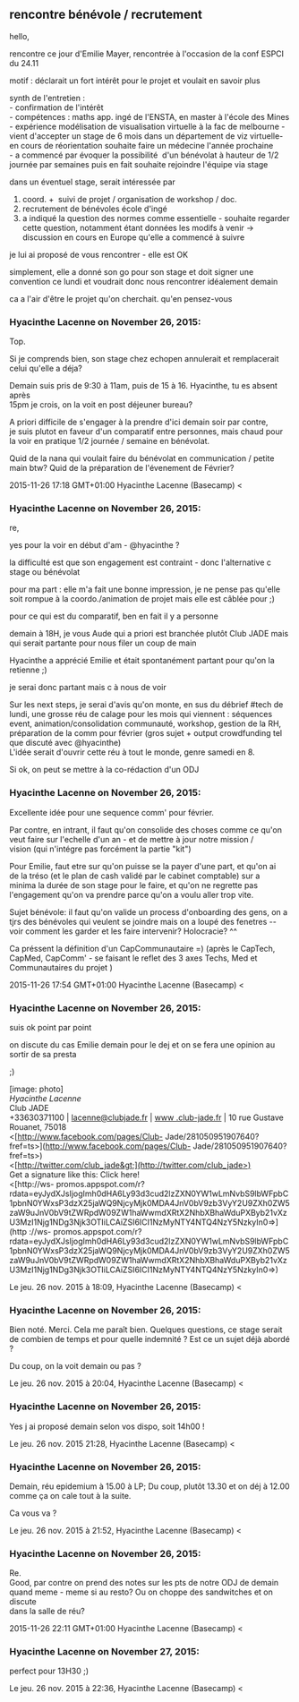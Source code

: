 ## rencontre bénévole / recrutement



hello,  
  
rencontre ce jour d'Emilie Mayer, rencontrée à l'occasion de la conf ESPCI du
24.11  
  
motif : déclarait un fort intérêt pour le projet et voulait en savoir plus  
  
synth de l'entretien :  
\- confirmation de l'intérêt  
\- compétences : maths app. ingé de l'ENSTA, en master à l'école des Mines -
expérience modélisation de visualisation virtuelle à la fac de melbourne -
vient d'accepter un stage de 6 mois dans un département de viz virtuelle- en
cours de réorientation souhaite faire un médecine l'année prochaine  
\- a commencé par évoquer la possibilité  d'un bénévolat à hauteur de 1/2
journée par semaines puis en fait souhaite rejoindre l'équipe via stage  
  
dans un éventuel stage, serait intéressée par  
1) coord. +  suivi de projet / organisation de workshop / doc.  
2) recrutement de bénévoles école d'ingé  
3) a indiqué la question des normes comme essentielle - souhaite regarder
cette question, notamment étant données les modifs à venir -&gt; discussion en
cours en Europe qu'elle a commencé à suivre  
  
  
je lui ai proposé de vous rencontrer - elle est OK  
  
  
simplement, elle a donné son go pour son stage et doit signer une convention
ce lundi et voudrait donc nous rencontrer idéalement demain  
  
ca a l'air d'être le projet qu'on cherchait. qu'en pensez-vous



### **Hyacinthe Lacenne** on November 26, 2015:



Top.  
  
Si je comprends bien, son stage chez echopen annulerait et remplacerait  
celui qu'elle a déja?  
  
Demain suis pris de 9:30 à 11am, puis de 15 à 16. Hyacinthe, tu es absent après  
15pm je crois, on la voit en post déjeuner bureau?  
  
A priori difficile de s'engager à la prendre d'ici demain soir par contre,  
je suis plutot en faveur d'un comparatif entre personnes, mais chaud pour  
la voir en pratique 1/2 journée / semaine en bénévolat.  
  
Quid de la nana qui voulait faire du bénévolat en communication / petite  
main btw? Quid de la préparation de l'évenement de Février?  
  
2015-11-26 17:18 GMT+01:00 Hyacinthe Lacenne (Basecamp) &lt;



### **Hyacinthe Lacenne** on November 26, 2015:



re,  
  
yes pour la voir en début d'am - @hyacinthe ?  
  
la difficulté est que son engagement est contraint - donc l'alternative c
stage ou bénévolat  
  
pour ma part : elle m'a fait une bonne impression, je ne pense pas qu'elle
soit rompue à la coordo./animation de projet mais elle est câblée pour ;)  
  
pour ce qui est du comparatif, ben en fait il y a personne  
  
demain à 18H, je vous Aude qui a priori est branchée plutôt Club JADE mais qui
serait partante pour nous filer un coup de main  
  
Hyacinthe a apprécié Emilie et était spontanément partant pour qu'on la retienne
;)  
  
je serai donc partant mais c à nous de voir  
  
Sur les next steps, je serai d'avis qu'on monte, en sus du débrief #tech de
lundi, une grosse réu de calage pour les mois qui viennent : séquences event,
animation/consolidation communauté, workshop, gestion de la RH, préparation de
la comm pour février (gros sujet + output crowdfunding tel que discuté avec
@hyacinthe)  
L'idée serait d'ouvrir cette réu à tout le monde, genre samedi en 8.  
  
Si ok, on peut se mettre à la co-rédaction d'un ODJ



### **Hyacinthe Lacenne** on November 26, 2015:



Excellente idée pour une sequence comm' pour février.  
  
Par contre, en intrant, il faut qu'on consolide des choses comme ce qu'on  
veut faire sur l'echelle d'un an - et de mettre à jour notre mission /  
vision (qui n'intégre pas forcément la partie "kit")  
  
Pour Emilie, faut etre sur qu'on puisse se la payer d'une part, et qu'on ai  
de la tréso (et le plan de cash validé par le cabinet comptable) sur a  
minima la durée de son stage pour le faire, et qu'on ne regrette pas  
l'engagement qu'on va prendre parce qu'on a voulu aller trop vite.  
  
Sujet bénévole: il faut qu'on valide un process d'onboarding des gens, on a  
tjrs des bénévoles qui veulent se joindre mais on a loupé des fenetres --  
voir comment les garder et les faire intervenir? Holocracie? ^^  
  
Ca préssent la définition d'un CapCommunautaire =) (après le CapTech,  
CapMed, CapComm' - se faisant le reflet des 3 axes Techs, Med et  
Communautaires du projet )  
  
2015-11-26 17:54 GMT+01:00 Hyacinthe Lacenne (Basecamp) &lt;



### **Hyacinthe Lacenne** on November 26, 2015:



suis ok point par point  
  
on discute du cas Emilie demain pour le dej et on se fera une opinion au  
sortir de sa presta  
  
;)  
  
[image: photo]  
*Hyacinthe Lacenne*  
Club JADE  
+33630371100 | [lacenne@clubjade.fr](mailto:lacenne@clubjade.fr) | [www
.club-jade.fr](http://www.club-jade.fr) | 10 rue Gustave  
Rouanet, 75018  
&lt;[http://www.facebook.com/pages/Club-
Jade/281050951907640?fref=ts&gt;](http://www.facebook.com/pages/Club-
Jade/281050951907640?fref=ts>)  
&lt;[http://twitter.com/club_jade&gt;](http://twitter.com/club_jade>)  
Get a signature like this: Click here!  
&lt;[http://ws-
promos.appspot.com/r?rdata=eyJydXJsIjogImh0dHA6Ly93d3cud2lzZXN0YW1wLmNvbS9lbWFpbC1pbnN0YWxsP3dzX25jaWQ9NjcyMjk0MDA4JnV0bV9zb3VyY2U9ZXh0ZW5zaW9uJnV0bV9tZWRpdW09ZW1haWwmdXRtX2NhbXBhaWduPXByb21vXzU3MzI1Njg1NDg3Njk3OTIiLCAiZSI6ICI1NzMyNTY4NTQ4NzY5NzkyIn0=&gt;](http
://ws-
promos.appspot.com/r?rdata=eyJydXJsIjogImh0dHA6Ly93d3cud2lzZXN0YW1wLmNvbS9lbWFpbC1pbnN0YWxsP3dzX25jaWQ9NjcyMjk0MDA4JnV0bV9zb3VyY2U9ZXh0ZW5zaW9uJnV0bV9tZWRpdW09ZW1haWwmdXRtX2NhbXBhaWduPXByb21vXzU3MzI1Njg1NDg3Njk3OTIiLCAiZSI6ICI1NzMyNTY4NTQ4NzY5NzkyIn0=>)  
  
Le jeu. 26 nov. 2015 à 18:09, Hyacinthe Lacenne (Basecamp) &lt;



### **Hyacinthe Lacenne** on November 26, 2015:



Bien noté. Merci. Cela me paraît bien. Quelques questions, ce stage serait  
de combien de temps et pour quelle indemnité ? Est ce un sujet déjà abordé  
?  
  
Du coup, on la voit demain ou pas ?  
  
Le jeu. 26 nov. 2015 à 20:04, Hyacinthe Lacenne (Basecamp) &lt;



### **Hyacinthe Lacenne** on November 26, 2015:



Yes j ai proposé demain selon vos dispo, soit 14h00 !  
  
Le jeu. 26 nov. 2015 21:28, Hyacinthe Lacenne (Basecamp) &lt;



### **Hyacinthe Lacenne** on November 26, 2015:



Demain, réu epidemium à 15.00 à LP; Du coup, plutôt 13.30 et on déj à 12.00  
comme ça on cale tout à la suite.  
  
Ca vous va ?  
  
Le jeu. 26 nov. 2015 à 21:52, Hyacinthe Lacenne (Basecamp) &lt;



### **Hyacinthe Lacenne** on November 26, 2015:



Re.  
Good, par contre on prend des notes sur les pts de notre ODJ de demain  
quand meme - meme si au resto? Ou on choppe des sandwitches et on discute  
dans la salle de réu?  
  
2015-11-26 22:11 GMT+01:00 Hyacinthe Lacenne (Basecamp) &lt;



### **Hyacinthe Lacenne** on November 27, 2015:



perfect pour 13H30 ;)  
  
Le jeu. 26 nov. 2015 à 22:36, Hyacinthe Lacenne (Basecamp) &lt;



